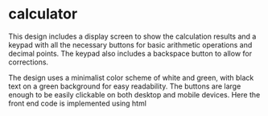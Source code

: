 # calculator
This design includes a display screen to show the calculation results and a keypad with all the necessary buttons for basic arithmetic operations and decimal points.
The keypad also includes a backspace button to allow for corrections.

The design uses a minimalist color scheme of white and green, with black text on a green background for easy readability. 
The buttons are large enough to be easily clickable on both desktop and mobile devices.
Here the front end code is implemented using html 

